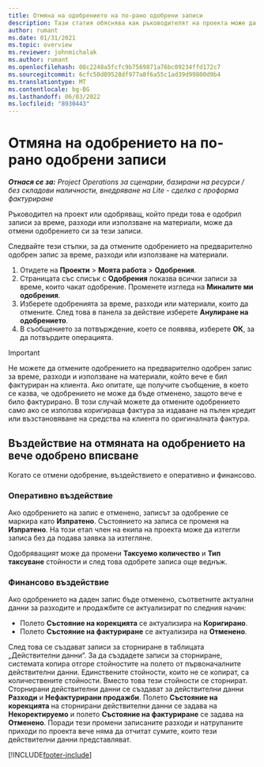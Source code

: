 ```yaml
---
title: Отмяна на одобрението на по-рано одобрени записи
description: Тази статия обяснява как ръководителят на проекта може да отмени одобрението на предварително одобрени записи за време, разходи или използване на материали.
author: rumant
ms.date: 01/31/2021
ms.topic: overview
ms.reviewer: johnmichalak
ms.author: rumant
ms.openlocfilehash: 08c2248a5fcfc9b7569871a76bc09234ffd172c7
ms.sourcegitcommit: 6cfc50d89528df977a8f6a55c1ad39d99800d9b4
ms.translationtype: MT
ms.contentlocale: bg-BG
ms.lasthandoff: 06/03/2022
ms.locfileid: "8930443"
---
```

# <a name="cancel-the-approval-of-previously-approved-entries"></a>Отмяна на одобрението на по-рано одобрени записи

_**Отнася се за:** Project Operations за сценарии, базирани на ресурси / без складови наличности, внедряване на Lite - сделка с проформа фактуриране_

Ръководител на проект или одобряващ, който преди това е одобрил записи за време, разходи или използване на материали, може да отмени одобрението си за тези записи. 

Следвайте тези стъпки, за да отмените одобрението на предварително одобрен запис за време, разходи или използване на материали.

1. Отидете на **Проекти** \> **Моята работа** \> **Одобрения**.
2. Страницата със списък с **Одобрения** показва всички записи за време, които чакат одобрение. Променете изгледа на **Миналите ми одобрения**.
3. Изберете одобренията за време, разходи или материали, които да отмените. След това в панела за действие изберете **Анулиране на одобрението**.
4. В съобщението за потвърждение, което се появява, изберете **ОК**, за да потвърдите операцията.

> [!IMPORTANT]
> Не можете да отмените одобрението на предварително одобрен запис за време, разходи и използване на материали, който вече е бил фактуриран на клиента. Ако опитате, ще получите съобщение, в което се казва, че одобрението не може да бъде отменено, защото вече е било фактурирано. В този случай можете да отмените одобрението само ако се използва коригираща фактура за издаване на пълен кредит или възстановяване на средства на клиента по оригиналната фактура.

## <a name="impact-of-canceling-the-approval-of-a-previously-approved-entry"></a>Въздействие на отмяната на одобрението на вече одобрено вписване

Когато се отмени одобрение, въздействието е оперативно и финансово.

### <a name="operational-impact"></a>Оперативно въздействие

Ако одобрението на запис е отменено, записът за одобрение се маркира като **Изпратено**. Състоянието на записа се променя на **Изпратено**. На този етап член на екипа на проекта може да изтегли записа без да подава заявка за изтегляне.

Одобряващият може да промени **Таксуемо количество** и **Тип таксуване** стойности и след това одобрете записа още веднъж.

### <a name="financial-impact"></a>Финансово въздействие

Ако одобрението на даден запис бъде отменено, съответните актуални данни за разходите и продажбите се актуализират по следния начин:

- Полето **Състояние на корекцията** се актуализира на **Коригирано**.
- Полето **Състояние на фактуриране** се актуализира на **Отменено**.

След това се създават записи за сторниране в таблицата „Действителни данни“. За да създадете записи за сторниране, системата копира отгоре стойностите на полето от първоначалните действителни данни. Единствените стойности, които не се копират, са количествените стойности. Вместо това тези стойности се сторнират. Сторнирани действителни данни се създават за действителни данни **Разходи** и **Нефактурирани продажби**. Полето **Състояние на корекцията** на сторнирани действителни данни се задава на **Некоректируемо** и полето **Състояние на фактуриране** се задава на **Отменено**. Поради тези промени записаните разходи и натрупаните приходи по проекта вече няма да отчитат сумите, които тези действителни данни представляват.

[!INCLUDE[footer-include](../includes/footer-banner.md)]
